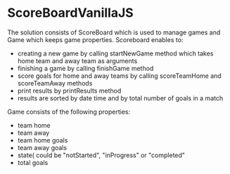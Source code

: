 # ScoreBoardVanillaJS

The solution consists of ScoreBoard which is used to manage games and Game which keeps game properties. 
Scoreboard enables to:
- creating a new game by calling startNewGame method which takes home team and away team as arguments
- finishing a game by calling finishGame method 
- score goals for home and away teams by calling scoreTeamHome and scoreTeamAway methods
- print results by printResults method
- results are sorted by date time and by total number of goals in a match

Game consists of the following properties:
- team home
- team away
- team home goals
- team away goals
- state( could be "notStarted", "inProgress" or "completed"
- total goals
